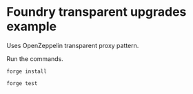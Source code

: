 # Foundry transparent upgrades example
Uses OpenZeppelin transparent proxy pattern.

Run the commands.

`forge install`

`forge test`